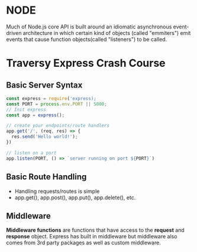 # NODE

Much of Node.js core API is built around an idiomatic asynchronous event-driven architecture in which certain kind of objects (called "emmiters") emit events that cause function objects(called "listeners") to be called.

# Traversy Express Crash Course

## Basic Server Syntax

```javascript
const express = require('express);
const PORT = process.env.PORT || 5000;
// Init express
const app = express();

// create your endpoints/route handlers
app.get('/', (req, res) => {
  res.send('Hello world!');
})

// listen on a port
app.listen(PORT, () => `server running on port ${PORT}`)
```

## Basic Route Handling

- Handling requests/routes is simple
- app.get(), app.post(), app.put(), app.delete(), etc.

## Middleware

**Middleware functions** are functions that have access to the **request** and **response** object. Express has built in middleware but middleware also comes from 3rd party packages as well as custom middleware.
